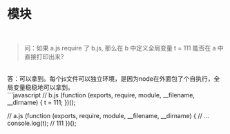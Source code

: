 模块
====
<br/>

>问：如果 a.js require 了 b.js, 那么在 b 中定义全局变量 t = 111 能否在 a 中直接打印出来?
<br/>
    答：可以拿到。每个js文件可以独立环境，是因为node在外面包了个自执行，全局变量稳稳地可以拿到。
    <br>
```javascript
// b.js
(function (exports, require, module, __filename, __dirname) {
  t = 111;
})();

// a.js
(function (exports, require, module, __filename, __dirname) {
  // ...
  console.log(t); // 111
})();
```
